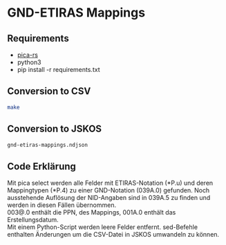 # GND-ETIRAS Mappings

## Requirements
- [pica-rs](https://github.com/deutsche-nationalbibliothek/pica-rs)
- python3
- pip install -r requirements.txt

## Conversion to CSV
```bash
make
```

## Conversion to JSKOS
```bash
gnd-etiras-mappings.ndjson
```

## Code Erklärung
Mit pica select werden alle Felder mit ETIRAS-Notation (\*P.u) und deren Mappingtypen (\*P.4) zu einer GND-Notation (039A.0) gefunden. Noch ausstehende Auflösung der NID-Angaben sind in 039A.5 zu finden und werden in diesen Fällen übernommen.  
003@.0 enthält die PPN, des Mappings, 001A.0 enthält das Erstellungsdatum.  
Mit einem Python-Script werden leere Felder entfernt. sed-Befehle enthalten Änderungen um die CSV-Datei in JSKOS umwandeln zu können.  
